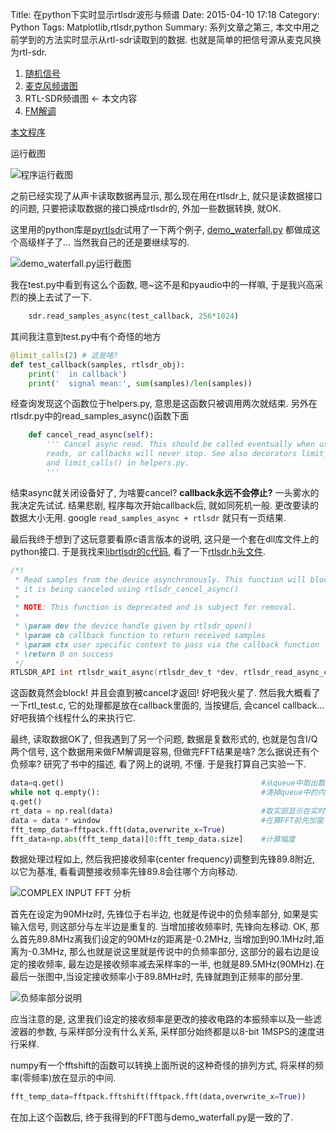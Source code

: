 Title: 在python下实时显示rtlsdr波形与频谱
Date: 2015-04-10 17:18
Category: Python
Tags: Matplotlib,rtlsdr,python
Summary: 系列文章之第三, 本文中用之前学到的方法实时显示从rtl-sdr读取到的数据. 也就是简单的把信号源从麦克风换为rtl-sdr.


1. [随机信号]({filename}用Matplotlib显示实时信号.md)
2. [麦克风频谱图]({filename}在python下实时显示麦克风波形与频谱.md)
3. RTL-SDR频谱图 <- 本文内容
4. [FM解调]({filename}在python下通过RTLSDR收听FM广播.md)

[本文程序](https://github.com/licheegh/dig_sig_py_study/blob/master/RTL_PY/sdr_fft.py)

运行截图

![程序运行截图]({filename}../images/在python下实时显示rtlsdr波形与频谱/4.png)

之前已经实现了从声卡读取数据再显示, 那么现在用在rtlsdr上, 就只是读数据接口的问题, 只要把读取数据的接口换成rtlsdr的, 外加一些数据转换, 就OK.

这里用的python库是[pyrtlsdr](https://github.com/roger-/pyrtlsdr)试用了一下两个例子, [demo_waterfall.py](https://github.com/roger-/pyrtlsdr/blob/master/demo_waterfall.py) 都做成这个高级样子了... 当然我自己的还是要继续写的.

![demo_waterfall.py运行截图]({filename}../images/在python下实时显示rtlsdr波形与频谱/1.JPG)

我在test.py中看到有这么个函数, 嗯~这不是和pyaudio中的一样嘛, 于是我兴高采烈的换上去试了一下.

```python
    sdr.read_samples_async(test_callback, 256*1024)
```

其间我注意到test.py中有个奇怪的地方

```python
@limit_calls(2) # 这是啥?
def test_callback(samples, rtlsdr_obj):
    print('  in callback')
    print('  signal mean:', sum(samples)/len(samples))
```

经查询发现这个函数位于helpers.py, 意思是这函数只被调用两次就结束. 另外在rtlsdr.py中的read_samples_async()函数下面

```python
    def cancel_read_async(self):
        ''' Cancel async read. This should be called eventually when using async
        reads, or callbacks will never stop. See also decorators limit_time()
        and limit_calls() in helpers.py.
        '''
```

结束async就关闭设备好了, 为啥要cancel? **callback永远不会停止?** 一头雾水的我决定先试试. 结果悲剧, 程序每次开始callback后, 就如同死机一般. 更改要读的数据大小无用. google `read_samples_async + rtlsdr` 就只有一页结果. 

最后我终于想到了这玩意要看原c语言版本的说明, 这只是一个套在dll库文件上的python接口. 于是我找来[librtlsdr的c代码](https://github.com/steve-m/librtlsdr), 看了一下[rtlsdr.h头文件](https://github.com/steve-m/librtlsdr/blob/master/include/rtl-sdr.h).

```c
/*!
 * Read samples from the device asynchronously. This function will block until
 * it is being canceled using rtlsdr_cancel_async()
 *
 * NOTE: This function is deprecated and is subject for removal.
 *
 * \param dev the device handle given by rtlsdr_open()
 * \param cb callback function to return received samples
 * \param ctx user specific context to pass via the callback function
 * \return 0 on success
 */
RTLSDR_API int rtlsdr_wait_async(rtlsdr_dev_t *dev, rtlsdr_read_async_cb_t cb, void *ctx);
```

这函数竟然会block! 并且会直到被cancel才返回! 好吧我火星了. 然后我大概看了一下rtl_test.c, 它的处理都是放在callback里面的, 当按键后, 会cancel callback... 好吧我搞个线程什么的来执行它.

最终, 读取数据OK了, 但我遇到了另一个问题, 数据是复数形式的, 也就是包含I/Q两个信号, 这个数据用来做FM解调是容易, 但做完FFT结果是啥? 怎么据说还有个负频率? 研究了书中的描述, 看了网上的说明, 不懂. 于是我打算自己实验一下.

```python
data=q.get()                                            #从queue中取出数据
while not q.empty():                                    #清掉queue中的内容
q.get()
rt_data = np.real(data)                                 #取实部显示在实时显示里
data = data * window                                    #在算FFT前先加窗
fft_temp_data=fftpack.fft(data,overwrite_x=True)
fft_data=np.abs(fft_temp_data)[0:fft_temp_data.size]    #计算幅度
```

数据处理过程如上, 然后我把接收频率(center frequency)调整到先锋89.8附近, 以它为基准, 看看调整接收频率先锋89.8会往哪个方向移动.

![COMPLEX INPUT FFT 分析]({filename}../images/在python下实时显示rtlsdr波形与频谱/2.png)

首先在设定为90MHz时, 先锋位于右半边, 也就是传说中的负频率部分, 如果是实输入信号, 则这部分与左半边是重复的. 当增加接收频率时, 先锋向左移动. OK, 那么首先89.8MHz离我们设定的90MHz的距离是-0.2MHz, 当增加到90.1MHz时,距离为-0.3MHz, 那么也就是说这里就是传说中的负频率部分, 这部分的最右边是设定的接收频率, 最左边是接收频率减去采样率的一半, 也就是89.5MHz(90MHz).在最后一张图中,当设定接收频率小于89.8MHz时, 先锋就跑到正频率的部分里. 

![负频率部分说明]({filename}../images/在python下实时显示rtlsdr波形与频谱/3.png)

应当注意的是, 这里我们设定的接收频率是更改的接收电路的本振频率以及一些滤波器的参数, 与采样部分没有什么关系, 采样部分始终都是以8-bit 1MSPS的速度进行采样.

numpy有一个fftshift的函数可以转换上面所说的这种奇怪的排列方式, 将采样的频率(零频率)放在显示的中间.

```python
fft_temp_data=fftpack.fftshift(fftpack.fft(data,overwrite_x=True))
```

在加上这个函数后, 终于我得到的FFT图与demo_waterfall.py是一致的了.

